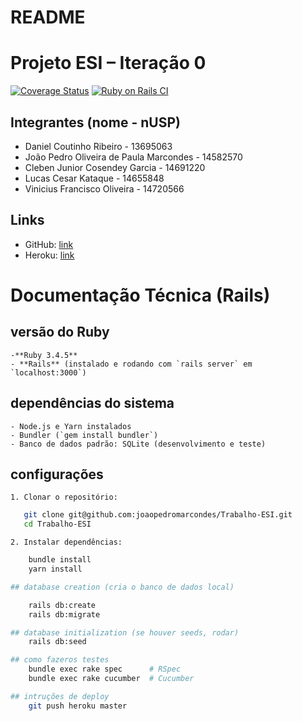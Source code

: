 # README

# Projeto ESI – Iteração 0

[![Coverage Status](https://coveralls.io/repos/github/joaopedromarcondes/Trabalho-ESI/badge.svg?branch=master)](https://coveralls.io/github/joaopedromarcondes/Trabalho-ESI?branch=master)
[![Ruby on Rails CI](https://github.com/joaopedromarcondes/Trabalho-ESI/actions/workflows/rubyonrails.yml/badge.svg)](https://github.com/joaopedromarcondes/Trabalho-ESI/actions/workflows/rubyonrails.yml)

## Integrantes (nome - nUSP)
- Daniel Coutinho Ribeiro - 13695063
- João Pedro Oliveira de Paula Marcondes - 14582570
- Cleben Junior Cosendey Garcia - 14691220
- Lucas Cesar Kataque - 14655848  
- Vinicius Francisco Oliveira - 14720566 

## Links
- GitHub: [link](https://github.com/joaopedromarcondes/Trabalho-ESI)
- Heroku: [link](https://thawing-springs-19434-c33e5e624a57.herokuapp.com/)

# Documentação Técnica (Rails)

## versão do Ruby 
    -**Ruby 3.4.5**  
    - **Rails** (instalado e rodando com `rails server` em `localhost:3000`)

## dependências do sistema
    - Node.js e Yarn instalados  
    - Bundler (`gem install bundler`)  
    - Banco de dados padrão: SQLite (desenvolvimento e teste)

## configurações
    1. Clonar o repositório:
```bash
   git clone git@github.com:joaopedromarcondes/Trabalho-ESI.git
   cd Trabalho-ESI
```
    2. Instalar dependências:
```bash
    bundle install
    yarn install

## database creation (cria o banco de dados local)

    rails db:create
    rails db:migrate

## database initialization (se houver seeds, rodar)
    rails db:seed

## como fazeros testes
    bundle exec rake spec      # RSpec
    bundle exec rake cucumber  # Cucumber

## intruções de deploy
    git push heroku master
```